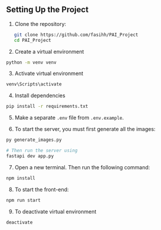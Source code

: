 ## Setting Up the Project

1. Clone the repository:
```bash
   git clone https://github.com/fasihh/PAI_Project
   cd PAI_Project
```

2. Create a virtual environment
```bash
python -m venv venv
```

3. Activate virtual environment
```bash
venv\Scripts\activate
```

4. Install dependencies
```bash
pip install -r requirements.txt
```

5. Make a separate `.env` file from `.env.example`.

6. To start the server, you must first generate all the images:
```bash
py generate_images.py

# Then run the server using
fastapi dev app.py
```

7. Open a new terminal. Then run the following command:
```bash
npm install
```

8. To start the front-end:
```bash
npm run start
```

9. To deactivate virtual environment
```bash
deactivate
```
